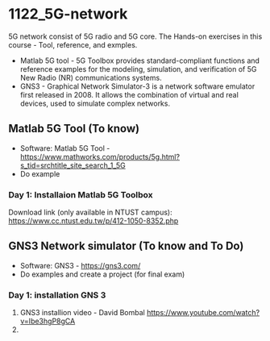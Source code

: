 # 1122_5G-network
5G network consist of 5G radio and 5G core. 
The Hands-on exercises in this course - Tool, reference, and exmples.
- Matlab 5G tool - 5G Toolbox provides standard-compliant functions and reference examples for the modeling, simulation, and verification of 5G New Radio (NR) communications systems. 
- GNS3 - Graphical Network Simulator-3 is a network software emulator first released in 2008. It allows the combination of virtual and real devices, used to simulate complex networks.
## Matlab 5G Tool (To know)
- Software: Matlab 5G Tool - https://www.mathworks.com/products/5g.html?s_tid=srchtitle_site_search_1_5G
- Do example
### Day 1: Installaion Matlab 5G Toolbox
Download link (only available in NTUST campus): https://www.cc.ntust.edu.tw/p/412-1050-8352.php 

## GNS3 Network simulator (To know and To Do)
- Software: GNS3 - https://gns3.com/
- Do examples and create a project (for final exam)
### Day 1: installation GNS 3
1. GNS3 installion video - David Bombal https://www.youtube.com/watch?v=Ibe3hgP8gCA 
2. 
